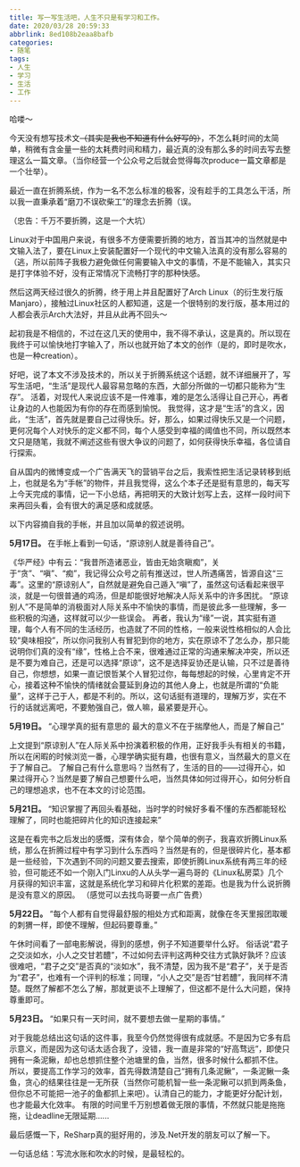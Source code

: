 ```yaml
---
title: 写一写生活吧，人生不只是有学习和工作。
date: 2020/03/28 20:59:33
abbrlink: 8ed108b2eaa8bafb
categories:
- 随笔
tags:
- 人生
- 学习
- 生活
- 工作
---
```

哈喽～

今天没有想写技术文~~（其实是我也不知道有什么好写的）~~，不怎么耗时间的太简单，稍微有含金量一些的太耗费时间和精力，最近真的没有那么多的时间去写去整理这么一篇文章。（当你经营一个公众号之后就会觉得每次produce一篇文章都是一个壮举）。

最近一直在折腾系统，作为一名不怎么标准的极客，没有趁手的工具怎么干活，所以我一直秉承着“磨刀不误砍柴工”的理念去折腾（误。

（忠告：千万不要折腾，这是一个大坑）

Linux对于中国用户来说，有很多不方便需要折腾的地方，首当其冲的当然就是中文输入法了，要在Linux上安装配置好一个现代的中文输入法真的没有那么容易的（逃，所以前阵子我极力避免做任何需要输入中文的事情，不是不能输入，其实只是打字体验不好，没有正常情况下流畅打字的那种快感。

然后这两天经过很久的折腾，终于用上并且配置好了Arch Linux（的衍生发行版Manjaro），接触过Linux社区的人都知道，这是一个很特别的发行版，基本用过的人都会表示Arch大法好，并且从此再不回头～

起初我是不相信的，不过在这几天的使用中，我不得不承认，这是真的。所以现在我终于可以愉快地打字输入了，所以也就开始了本文的创作（是的，即时是吹水，也是一种creation）。

好吧，说了本文不涉及技术的，所以关于折腾系统这个话题，就不详细展开了，写写生活吧，“生活”是现代人最容易忽略的东西，大部分所做的一切都只能称为“生存”。
活着，对现代人来说应该不是一件难事，难的是怎么活得让自己开心，再者让身边的人也能因为有你的存在而感到愉悦。
我觉得，这才是“生活”的含义，因此，“生活”，首先就是要自己过得快乐。好，那么，如果过得快乐又是一个问题，更何况每个人对快乐的定义都不同，每个人感受到幸福的阈值也不同，所以既然本文只是随笔，我就不阐述这些有很大争议的问题了，如何获得快乐幸福，各位请自行探索。

自从国内的微博变成一个广告满天飞的营销平台之后，我索性把生活记录转移到纸上，也就是名为“手帐”的物件，并且我觉得，这么个本子还是挺有意思的，每天写上今天完成的事情，记一下小总结，再把明天的大致计划写上去，这样一段时间下来再回头看，会有很大的满足感和成就感。

以下内容摘自我的手帐，并且加以简单的叙述说明。

**5月17日。**
在手帐上看到一句话，“原谅别人就是善待自己”。

《华严经》中有云：“我昔所造诸恶业，皆由无始贪瞋痴”，关于“贪”、“嗔”、“痴”，我记得公众号之前有推送过，世人所遇痛苦，皆源自这“三毒”。这里的“原谅别人”，自然就是避免自己遁入“嗔”了，虽然这句话看起来很平淡，就是一句很普通的鸡汤，但是却能很好地解决人际关系中的许多困扰。
“原谅别人”不是简单的消极面对人际关系中不愉快的事情，而是彼此多一些理解，多一些积极的沟通，这样就可以少一些误会。
再者，我认为“缘”一说，其实挺有道理，每个人有不同的生活经历，也造就了不同的性格，一般来说性格相似的人会比较“臭味相投”，所以你问我别人有冒犯到你的地方，实在原谅不了怎么办，那只能说明你们真的没有“缘”，性格上合不来，很难通过正常的沟通来解决冲突，所以还是不要为难自己，还是可以选择“原谅”，这不是选择妥协还是认输，只不过是善待自己，你想想，如果一直记恨哲某个人冒犯过你，每每想起的时候，心里肯定不开心，接着这种不愉快的情绪就会蔓延到身边的其他人身上，也就是所谓的“负能量”，这样于己于人，都是不利的。所以，这句话挺有道理的，理解万岁，实在不行的话就远离吧，不要勉强自己，做人嘛，最紧要是开心。


**5月19日。**
“心理学真的挺有意思的
最大的意义不在于揣摩他人，而是了解自己”

上文提到“原谅别人”在人际关系中扮演着积极的作用，正好我手头有相关的书籍，所以在闲暇的时候浏览一番，心理学确实挺有趣，也很有意义，当然最大的意义在于了解自己。
了解自己有什么意思吗？当然有了，生活的目的——过得开心，如果过得开心？当然是要了解自己想要什么吧，当然具体如何过得开心，如何分析自己的理想追求，也不在本文的讨论范围。



**5月21日。**
“知识掌握了再回头看基础，当时学的时候好多看不懂的东西都能轻松理解了，同时也能把碎片化的知识连接起来”

这是在看完书之后发出的感慨，深有体会，举个简单的例子，我喜欢折腾Linux系统，那么在折腾过程中有学习到什么东西吗？当然是有的，但是很碎片化，基本都是一些经验，下次遇到不同的问题又要去搜索，即使折腾Linux系统有两三年的经验，但可能还不如一个刚入门Linxu的人从头学一遍鸟哥的《Linux私房菜》几个月获得的知识丰富，这就是系统化学习和碎片化积累的差距。也是我为什么说折腾是没有意义的原因。
（感觉可以去找鸟哥要一点广告费）



**5月22日。**
“每个人都有自觉得最舒服的相处方式和距离，就像在冬天里报团取暖的刺猬一样，即使不理解，但起码要尊重。”

午休时间看了一部电影解说，得到的感想，例子不知道要举什么好。
俗话说“君子之交淡如水，小人之交甘若醴”，不过如何去评判这两种交往方式孰好孰坏？应该很难吧，“君子之交”是否真的“淡如水”，我不清楚，因为我不是“君子”，关于是否为“君子”，也难有一个评判的标准；同理，“小人之交”是否“甘若醴”，我同样不清楚。既然了解都不怎么了解，那就更谈不上理解了，但这都不是什么大问题，保持尊重即可。


**5月23日。**
“如果只有一天时间，就不要想去做一星期的事情。”

对于我能总结出这句话的这件事，我至今仍然觉得很有成就感。不是因为它多有启示意义，而是因为这句话太适合我了，没错，我一直是非常的“好高骛远”，即使只拥有一条泥鳅，却也总想抓住整个池塘里的鱼，当然，很多时候什么都抓不住。
所以，要提高工作学习的效率，首先得数清楚自己“拥有几条泥鳅”，一条泥鳅一条鱼，贪心的结果往往是一无所获（当然你可能机智一些一条泥鳅可以抓到两条鱼，但你总不可能把一池子的鱼都抓上来吧）。认清自己的能力，才能更好分配计划，也才能最大化效率。
有限的时间里千万别想着做无限的事情，不然就只能是拖拖拖，让deadline无限延期......


最后感慨一下，ReSharp真的挺好用的，涉及.Net开发的朋友可以了解一下。


一句话总结：写流水账和吹水的时候，是最轻松的。








